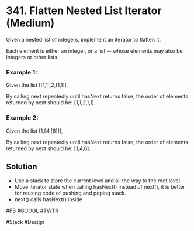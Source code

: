 # 341. Flatten Nested List Iterator (Medium)

Given a nested list of integers, implement an iterator to flatten it.

Each element is either an integer, or a list -- whose elements may also be integers or other lists.

### Example 1:
Given the list [[1,1],2,[1,1]],

By calling next repeatedly until hasNext returns false, the order of elements returned by next should be: [1,1,2,1,1].

### Example 2:
Given the list [1,[4,[6]]],

By calling next repeatedly until hasNext returns false, the order of elements returned by next should be: [1,4,6].

## Solution
- Use a stack to store the current level and all the way to the root level.
- Move iterator state when calling hasNext() instead of next(), it is better for reusing code of pushing and poping stack.
- next() calls hasNext() inside

#FB #GOOGL #TWTR

#Stack #Design
